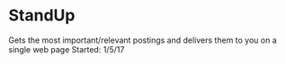 # StandUp
Gets the most important/relevant postings and delivers them to you on a single web page
Started: 1/5/17
